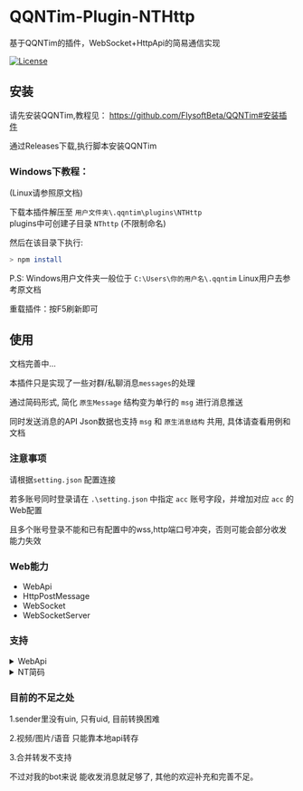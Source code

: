 # QQNTim-Plugin-NTHttp
基于QQNTim的插件，WebSocket+HttpApi的简易通信实现

[![License](https://img.shields.io/github/license/Rei1mu/QQNTim-Plugin-NTHttp.svg)](https://raw.githubusercontent.com/Rei1mu/QQNTim-Plugin-NTHttp/master/LICENSE)


## 安装
请先安装QQNTim,教程见：
https://github.com/FlysoftBeta/QQNTim#安装插件

通过Releases下载,执行脚本安装QQNTim


### Windows下教程：
(Linux请参照原文档)

下载本插件解压至 `用户文件夹\.qqntim\plugins\NTHttp`  
plugins中可创建子目录 `NThttp` (不限制命名)

然后在该目录下执行:
```bash
> npm install
```

P.S: Windows用户文件夹一般位于 `C:\Users\你的用户名\.qqntim`
Linux用户去参考原文档

重载插件：按F5刷新即可




## 使用

文档完善中...

本插件只是实现了一些对群/私聊消息`messages`的处理

通过简码形式, 简化 `原生Message` 结构变为单行的 `msg` 进行消息推送

同时发送消息的API Json数据也支持 `msg` 和 `原生消息结构` 共用, 具体请查看用例和文档

### 注意事项
请根据`setting.json` 配置连接

若多账号同时登录请在 `.\setting.json` 中指定 `acc` 账号字段，并增加对应 `acc` 的Web配置

且多个账号登录不能和已有配置中的wss,http端口号冲突，否则可能会部分收发能力失效


### Web能力

- WebApi
- HttpPostMessage
- WebSocket
- WebSocketServer



### 支持
<details>
<summary>WebApi</summary>

#### WebApi

| 功能                      | API                    | 指令(Ws_Json.op)  |
| ------------------------  | ---------------------- | ----------------------|
| [取自身信息]                 | /bot     | bot |
| [发送消息]                 | /smsg                  | smsg |
| [上传图片]                 | /uploadPic             | uploadPic |
| [获取图片]                 | /gpic                  | gpic |
| [获取音频]                 | /gau                  | gau |
| [撤回消息]                 | /revokeMessageById     | revokeMessageById |
| [取好友列表]                 | /friendList     | friendList |
| [取群列表]                 | /groupList     | groupList |

[取自身信息]: https://github.com/Rei1mu/QQNTim-Plugin-NTHttp/blob/main/docs/Api.md
[发送消息]: https://github.com/Rei1mu/QQNTim-Plugin-NTHttp/blob/main/docs/Api.md
[上传图片]: https://github.com/Rei1mu/QQNTim-Plugin-NTHttp/blob/main/docs/Api.md
[获取图片]: https://github.com/Rei1mu/QQNTim-Plugin-NTHttp/blob/main/docs/Api.md
[获取音频]: https://github.com/Rei1mu/QQNTim-Plugin-NTHttp/blob/main/docs/Api.md
[撤回消息]: https://github.com/Rei1mu/QQNTim-Plugin-NTHttp/blob/main/docs/Api.md
[取好友列表]: https://github.com/Rei1mu/QQNTim-Plugin-NTHttp/blob/main/docs/Api.md
[取群列表]: https://github.com/Rei1mu/QQNTim-Plugin-NTHttp/blob/main/docs/Api.md

</details>

<details>
<summary>NT简码</summary>

#### 便于理解, 暂定为 NT码

| 功能                     | NT码                    | 解释 |
| ------------------------ | ---------------------- | ----------------------|
| [@某人]                     | [@uid]                            | 当前仅能根据uid @某人, 而非uin|
| [本地图片]                 |[pic=C:\1.png]                    | 本地任意路径图片 |
| [网络图片]                 |[pic=http://114.514.19.19/1.png]  | 支持图片url |
| [本地音频]                |[audio=C:\1.amr]                   | 本地音频文件 |
| [回复]                    | [reply,msgSeq=114514]             | 回复括号里面的每个参数都挺重要的,不方便拿开 |

[@某人]: https://github.com/Rei1mu/QQNTim-Plugin-NTHttp/blob/main/docs/Api.md
[本地图片]: https://github.com/Rei1mu/QQNTim-Plugin-NTHttp/blob/main/docs/Api.md
[网络图片]: https://github.com/Rei1mu/QQNTim-Plugin-NTHttp/blob/main/docs/Api.md
[本地音频]: https://github.com/Rei1mu/QQNTim-Plugin-NTHttp/blob/main/docs/Api.md
[回复]: https://github.com/Rei1mu/QQNTim-Plugin-NTHttp/blob/main/docs/Api.md

</details>




### 目前的不足之处 
1.sender里没有uin, 只有uid, 目前转换困难

2.视频/图片/语音 只能靠本地api转存

3.合并转发不支持

不过对我的bot来说 能收发消息就足够了, 其他的欢迎补充和完善不足。